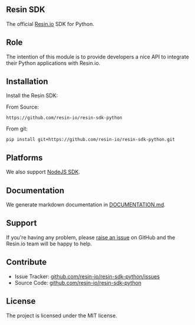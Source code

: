 Resin SDK
---------

The official [Resin.io](https://resin.io/) SDK for Python.

Role
----

The intention of this module is to provide developers a nice API to integrate their Python applications with Resin.io.

Installation
------------

Install the Resin SDK:

From Source:
```
https://github.com/resin-io/resin-sdk-python
```

From git:
```
pip install git+https://github.com/resin-io/resin-sdk-python.git
```

Platforms
---------

We also support [NodeJS SDK](https://github.com/resin-io/resin-sdk).

Documentation
-------------

We generate markdown documentation in [DOCUMENTATION.md](https://github.com/resin-io/resin-sdk-python/blob/master/DOCUMENTATION.md).

Support
-------

If you're having any problem, please [raise an issue](https://github.com/resin-io/resin-sdk-python/issues/new) on GitHub and the Resin.io team will be happy to help.

Contribute
----------

- Issue Tracker: [github.com/resin-io/resin-sdk-python/issues](https://github.com/resin-io/resin-sdk-python/issues)
- Source Code: [github.com/resin-io/resin-sdk-python](https://github.com/resin-io/resin-sdk-python)

License
-------

The project is licensed under the MIT license.
